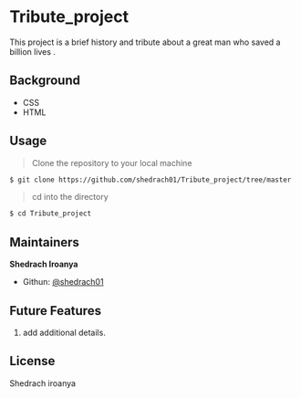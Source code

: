 # Tribute_project

This project is a brief history and tribute about a great man who saved a billion lives .

## Background

- CSS
- HTML

## Usage 

> Clone the repository to your local machine 

```sh
$ git clone https://github.com/shedrach01/Tribute_project/tree/master
```

> cd into the directory

```sh
$ cd Tribute_project
```

## Maintainers

 **Shedrach Iroanya**

- Githun: [@shedrach01](https://github.com/shedrach01)


## Future Features
1. add additional details.

## License

Shedrach iroanya